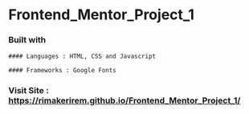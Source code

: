 # Frontend_Mentor_Project_1

### Built with

	#### Languages : HTML, CSS and Javascript
	
	#### Frameworks : Google Fonts

### Visit Site : https://rimakerirem.github.io/Frontend_Mentor_Project_1/